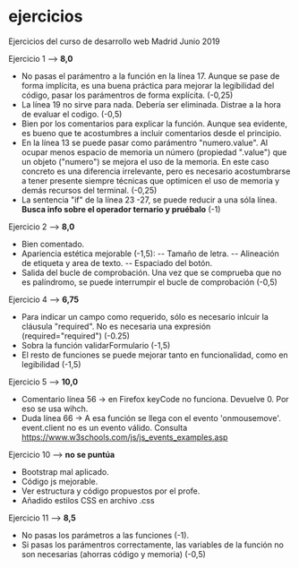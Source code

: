 # ejercicios
Ejercicios del curso de desarrollo web Madrid Junio 2019

Ejercicio 1 --> **8,0**

- No pasas el parámentro a la función en la línea 17. Aunque se pase de forma implícita, es una buena práctica para mejorar la legibilidad del código, pasar los parámentros de forma explícita. (-0,25)
- La línea 19 no sirve para nada. Debería ser eliminada. Distrae a la hora de evaluar el codigo. (-0,5)
- Bien por los comentarios para explicar la función. Aunque sea evidente, es bueno que te acostumbres a incluir comentarios desde el principio.
- En la línea 13 se puede pasar como parámentro "numero.value". Al ocupar menos espacio de memoria un número (propiedad ".value") que un objeto ("numero") se mejora el uso de la memoria. En este caso concreto es una diferencia irrelevante, pero es necesario acostumbrarse a tener presente siempre técnicas que optimicen el uso de memoria y demás recursos del terminal. (-0,25)
- La sentencia "if" de la línea 23 -27, se puede reducir a una sóla línea. **Busca info sobre el operador ternario y pruébalo** (-1)

Ejercicio 2 --> **8,0**

- Bien comentado.
- Apariencia estética mejorable (-1,5):
	-- Tamaño de letra.
	-- Alineación de etiqueta y area de texto.
	-- Espaciado del botón.
- Salida del bucle de comprobación. Una vez que se comprueba que no es palíndromo, se puede interrumpir el bucle de comprobación (-0,5)


Ejercicio 4 --> **6,75**

- Para indicar un campo como requerido, sólo es necesario inlcuir la cláusula "required". No es necesaria una expresión (required="required") (-0.25)
- Sobra la función validarFormulario (-1,5)
- El resto de funciones se puede mejorar tanto en funcionalidad, como en legibilidad (-1,5)

Ejercicio 5 --> **10,0**

- Comentario línea 56 -> en Firefox keyCode no funciona. Devuelve 0. Por eso se usa wihch.
- Duda línea 66 -> A esa función se llega con el evento 'onmousemove'. event.client no es un evento válido. Consulta https://www.w3schools.com/js/js_events_examples.asp

Ejercicio 10 --> **no se puntúa**

- Bootstrap mal aplicado.
- Código js mejorable.
- Ver estructura y código propuestos por el profe.
- Añadido estilos CSS en archivo .css

Ejercicio 11 --> **8,5**

- No pasas los parámetros a las funciones (-1).
- Si pasas los parámentros correctamente, las variables de la función no son necesarias (ahorras código y memoria) (-0,5)
